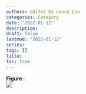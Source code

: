 ```yaml
---
authors: edited by Lenny Lin
categories: Category
date: "2022-01-12"
description: 
draft: false
lastmod: "2022-01-12"
series: 
tags: []
title: 
toc: true
---
```


<figcaption><b>Figure </b>: </figcaption>
<img src = "/docs/images/"/>



<!--more-->

